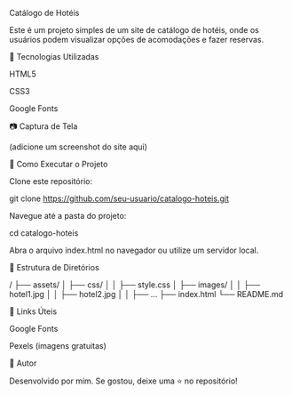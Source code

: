 Catálogo de Hotéis

Este é um projeto simples de um site de catálogo de hotéis, onde os usuários podem visualizar opções de acomodações e fazer reservas.

📌 Tecnologias Utilizadas

HTML5

CSS3

Google Fonts

📷 Captura de Tela

 (adicione um screenshot do site aqui)

🚀 Como Executar o Projeto

Clone este repositório:

git clone https://github.com/seu-usuario/catalogo-hoteis.git

Navegue até a pasta do projeto:

cd catalogo-hoteis

Abra o arquivo index.html no navegador ou utilize um servidor local.

📁 Estrutura de Diretórios

/
├── assets/
│   ├── css/
│   │   ├── style.css
│   ├── images/
│   │   ├── hotel1.jpg
│   │   ├── hotel2.jpg
│   │   ├── ...
├── index.html
└── README.md

🔗 Links Úteis

Google Fonts

Pexels (imagens gratuitas)

📌 Autor

Desenvolvido por mim. Se gostou, deixe uma ⭐ no repositório!

